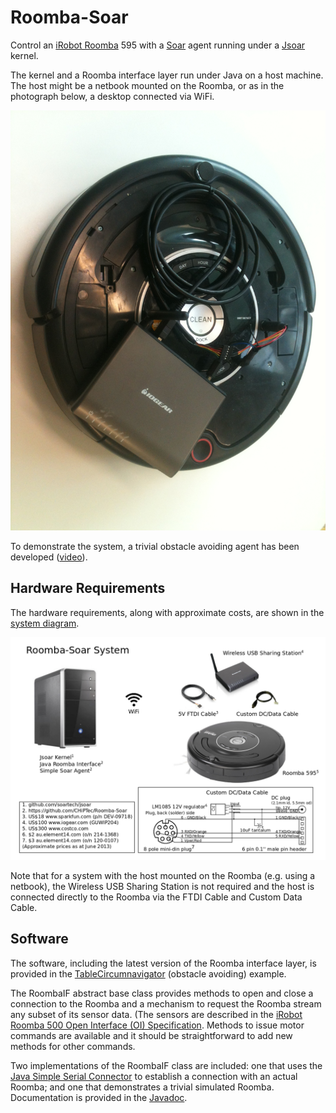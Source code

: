 Roomba-Soar
===========

Control an [iRobot Roomba](http://www.irobot.com) 595 with a
[Soar](http://sitemaker.umich.edu/soar/home) agent running under a
[Jsoar](https://github.com/soartech/jsoar) kernel.

The kernel and a Roomba interface layer run under Java on a host
machine. The host might be a netbook mounted on the Roomba, or as in
the photograph below, a desktop connected via WiFi.

![](www/media/RoombaSoar.jpg)

To demonstrate the system, a trivial obstacle avoiding agent has been
developed ([video](www/media/TableCircumnavigatorExample.mov)).

Hardware Requirements
---------------------

The hardware requirements, along with approximate costs, are shown in
the [system diagram](www/media/Roomba-SoarSystemDiagram.pdf).

![](www/media/Roomba-SoarSystemDiagram.png)

Note that for a system with the host mounted on the Roomba (e.g. using
a netbook), the Wireless USB Sharing Station is not required and the
host is connected directly to the Roomba via the FTDI Cable and Custom
Data Cable.

Software
--------

The software, including the latest version of the Roomba interface
layer, is provided in the [TableCircumnavigator](TableCircumnavigator)
(obstacle avoiding) example.

The RoombaIF abstract base class provides methods to open and close a
connection to the Roomba and a mechanism to request the Roomba stream
any subset of its sensor data. (The sensors are described in the
[iRobot Roomba 500 Open Interface (OI) Specification](www/iRobot_Roomba_500_Open_Interface_Spec.pdf). Methods
to issue motor commands are available and it should be straightforward
to add new methods for other commands.

Two implementations of the RoombaIF class are included: one that uses
the
[Java Simple Serial Connector](https://github.com/scream3r/java-simple-serial-connector)
to establish a connection with an actual Roomba; and one that
demonstrates a trivial simulated Roomba. Documentation is provided in
the [Javadoc](www/javadoc/index.html).


